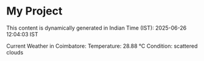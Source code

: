 # My Project

This content is dynamically generated in Indian Time (IST): 2025-06-26 12:04:03 IST


Current Weather in Coimbatore:
Temperature: 28.88 °C
Condition: scattered clouds
